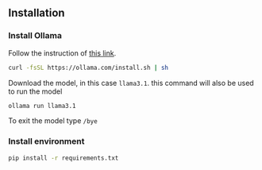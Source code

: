 ## Installation

### Install Ollama

Follow the instruction of [this link](https://ollama.com/download/linux).

```bash
curl -fsSL https://ollama.com/install.sh | sh
```

Download the model, in this case `llama3.1`. this command will also be used to run the model

```bash
ollama run llama3.1
```

To exit the model type `/bye`

### Install environment

```bash
pip install -r requirements.txt
```